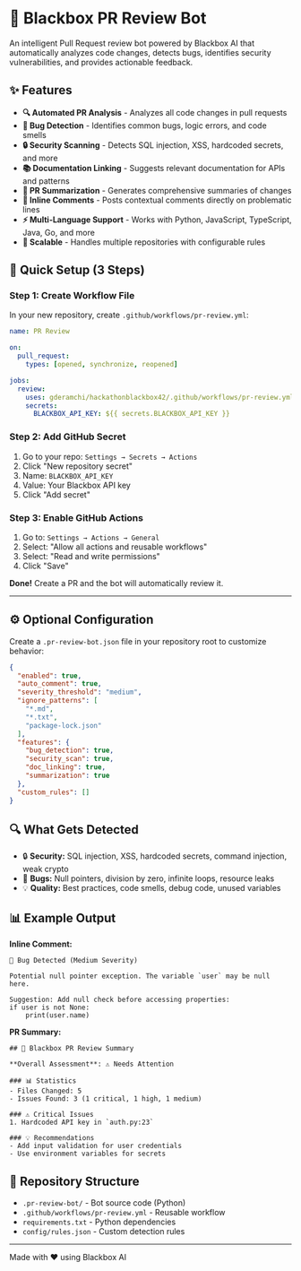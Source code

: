 # 🤖 Blackbox PR Review Bot

An intelligent Pull Request review bot powered by Blackbox AI that automatically analyzes code changes, detects bugs, identifies security vulnerabilities, and provides actionable feedback.

## ✨ Features

- **🔍 Automated PR Analysis** - Analyzes all code changes in pull requests
- **🐛 Bug Detection** - Identifies common bugs, logic errors, and code smells
- **🔒 Security Scanning** - Detects SQL injection, XSS, hardcoded secrets, and more
- **📚 Documentation Linking** - Suggests relevant documentation for APIs and patterns
- **📝 PR Summarization** - Generates comprehensive summaries of changes
- **💬 Inline Comments** - Posts contextual comments directly on problematic lines
- **⚡ Multi-Language Support** - Works with Python, JavaScript, TypeScript, Java, Go, and more
- **🚀 Scalable** - Handles multiple repositories with configurable rules

## 🚀 Quick Setup (3 Steps)

### Step 1: Create Workflow File
In your new repository, create `.github/workflows/pr-review.yml`:

```yaml
name: PR Review

on:
  pull_request:
    types: [opened, synchronize, reopened]

jobs:
  review:
    uses: gderamchi/hackathonblackbox42/.github/workflows/pr-review.yml@main
    secrets:
      BLACKBOX_API_KEY: ${{ secrets.BLACKBOX_API_KEY }}
```

### Step 2: Add GitHub Secret
1. Go to your repo: `Settings → Secrets → Actions`
2. Click "New repository secret"
3. Name: `BLACKBOX_API_KEY`
4. Value: Your Blackbox API key
5. Click "Add secret"

### Step 3: Enable GitHub Actions
1. Go to: `Settings → Actions → General`
2. Select: "Allow all actions and reusable workflows"
3. Select: "Read and write permissions"
4. Click "Save"

**Done!** Create a PR and the bot will automatically review it.

---

## ⚙️ Optional Configuration

Create a `.pr-review-bot.json` file in your repository root to customize behavior:

```json
{
  "enabled": true,
  "auto_comment": true,
  "severity_threshold": "medium",
  "ignore_patterns": [
    "*.md",
    "*.txt",
    "package-lock.json"
  ],
  "features": {
    "bug_detection": true,
    "security_scan": true,
    "doc_linking": true,
    "summarization": true
  },
  "custom_rules": []
}
```

## 🔍 What Gets Detected

- 🔒 **Security:** SQL injection, XSS, hardcoded secrets, command injection, weak crypto
- 🐛 **Bugs:** Null pointers, division by zero, infinite loops, resource leaks
- 💡 **Quality:** Best practices, code smells, debug code, unused variables

## 📊 Example Output

**Inline Comment:**
```
🐛 Bug Detected (Medium Severity)

Potential null pointer exception. The variable `user` may be null here.

Suggestion: Add null check before accessing properties:
if user is not None:
    print(user.name)
```

**PR Summary:**
```
## 🤖 Blackbox PR Review Summary

**Overall Assessment**: ⚠️ Needs Attention

### 📊 Statistics
- Files Changed: 5
- Issues Found: 3 (1 critical, 1 high, 1 medium)

### ⚠️ Critical Issues
1. Hardcoded API key in `auth.py:23`

### 💡 Recommendations
- Add input validation for user credentials
- Use environment variables for secrets
```

## 📁 Repository Structure

- `.pr-review-bot/` - Bot source code (Python)
- `.github/workflows/pr-review.yml` - Reusable workflow
- `requirements.txt` - Python dependencies
- `config/rules.json` - Custom detection rules

---

Made with ❤️ using Blackbox AI
